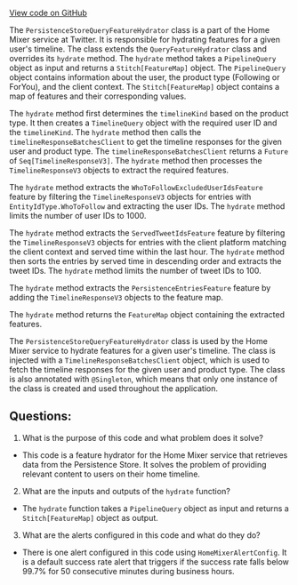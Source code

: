 [View code on GitHub](https://github.com/misbahsy/the-algorithm/home-mixer/server/src/main/scala/com/twitter/home_mixer/functional_component/feature_hydrator/PersistenceStoreQueryFeatureHydrator.scala)

The `PersistenceStoreQueryFeatureHydrator` class is a part of the Home Mixer service at Twitter. It is responsible for hydrating features for a given user's timeline. The class extends the `QueryFeatureHydrator` class and overrides its `hydrate` method. The `hydrate` method takes a `PipelineQuery` object as input and returns a `Stitch[FeatureMap]` object. The `PipelineQuery` object contains information about the user, the product type (Following or ForYou), and the client context. The `Stitch[FeatureMap]` object contains a map of features and their corresponding values.

The `hydrate` method first determines the `timelineKind` based on the product type. It then creates a `TimelineQuery` object with the required user ID and the `timelineKind`. The `hydrate` method then calls the `timelineResponseBatchesClient` to get the timeline responses for the given user and product type. The `timelineResponseBatchesClient` returns a `Future` of `Seq[TimelineResponseV3]`. The `hydrate` method then processes the `TimelineResponseV3` objects to extract the required features.

The `hydrate` method extracts the `WhoToFollowExcludedUserIdsFeature` feature by filtering the `TimelineResponseV3` objects for entries with `EntityIdType.WhoToFollow` and extracting the user IDs. The `hydrate` method limits the number of user IDs to 1000.

The `hydrate` method extracts the `ServedTweetIdsFeature` feature by filtering the `TimelineResponseV3` objects for entries with the client platform matching the client context and served time within the last hour. The `hydrate` method then sorts the entries by served time in descending order and extracts the tweet IDs. The `hydrate` method limits the number of tweet IDs to 100.

The `hydrate` method extracts the `PersistenceEntriesFeature` feature by adding the `TimelineResponseV3` objects to the feature map.

The `hydrate` method returns the `FeatureMap` object containing the extracted features.

The `PersistenceStoreQueryFeatureHydrator` class is used by the Home Mixer service to hydrate features for a given user's timeline. The class is injected with a `TimelineResponseBatchesClient` object, which is used to fetch the timeline responses for the given user and product type. The class is also annotated with `@Singleton`, which means that only one instance of the class is created and used throughout the application.
## Questions: 
 1. What is the purpose of this code and what problem does it solve? 
- This code is a feature hydrator for the Home Mixer service that retrieves data from the Persistence Store. It solves the problem of providing relevant content to users on their home timeline.

2. What are the inputs and outputs of the `hydrate` function? 
- The `hydrate` function takes a `PipelineQuery` object as input and returns a `Stitch[FeatureMap]` object as output.

3. What are the alerts configured in this code and what do they do? 
- There is one alert configured in this code using `HomeMixerAlertConfig`. It is a default success rate alert that triggers if the success rate falls below 99.7% for 50 consecutive minutes during business hours.